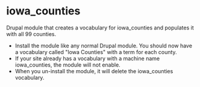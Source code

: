 # iowa_counties
Drupal module that creates a vocabulary for iowa_counties and populates it with all 99 counties.

* Install the module like any normal Drupal module. You should now have a vocabulary called "Iowa Counties" with a term for each county.
* If your site already has a vocabulary with a machine name iowa_counties, the module will not enable.
* When you un-install the module, it will delete the iowa_counties vocabulary.
